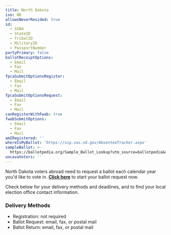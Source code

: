 ```yaml
---
title: North Dakota
iso: ND
allowsNeverResided: true
id:
  - SSN4
  - StateID
  - TribalID
  - MilitaryID
  - PassportNumber
partyPrimary: false
ballotReceiptOptions:
  - Email
  - Fax
  - Mail
fpcaSubmitOptionsRegister:
  - Email
  - Fax
  - Mail
fpcaSubmitOptionsRequest:
  - Email
  - Fax
  - Mail
canRegisterWithFwab: true
fwabSubmitOptions:
  - Email
  - Fax
  - Mail
amIRegistered: ''
whereIsMyBallot: 'https://vip.sos.nd.gov/AbsenteeTracker.aspx'
sampleBallot: >-
  https://ballotpedia.org/Sample_Ballot_Lookup?utm_source=ballotpedia&utm_campaign=sample_ballot_frontpage
uocavaVoters: ''
---
```

North Dakota voters abroad need to request a ballot each calendar year you'd like to vote in. [**Click here**](https://www.votefromabroad.org) to start your ballot request now.

Check below for your delivery methods and deadlines, and to find your local election office contact information.

### Delivery Methods

* Registration: not required
* Ballot Request: email, fax, or postal mail
* Ballot Return: email, fax, or postal mail
